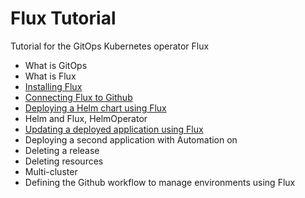 # Flux Tutorial

Tutorial for the GitOps Kubernetes operator Flux

* What is GitOps
* What is Flux
* [Installing Flux](installing.md)
* [Connecting Flux to Github](installing.md)
* [Deploying a Helm chart using Flux](deploy-grafana.md)
* Helm and Flux, HelmOperator
* [Updating a deployed application using Flux](deploy-grafana.md)
* Deploying a second application with Automation on
* Deleting a release
* Deleting resources
* Multi-cluster
* Defining the Github workflow to manage environments using Flux